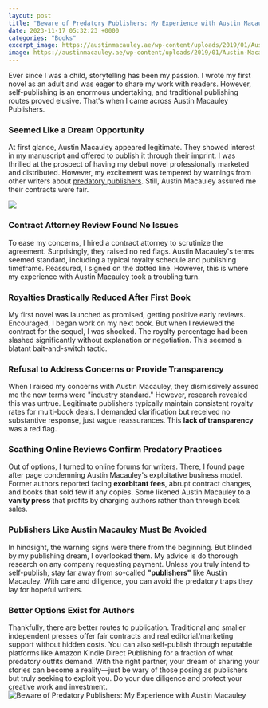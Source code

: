 ```yaml
---
layout: post
title: "Beware of Predatory Publishers: My Experience with Austin Macauley"
date: 2023-11-17 05:32:23 +0000
categories: "Books"
excerpt_image: https://austinmacauley.ae/wp-content/uploads/2019/01/Austin-Macauley-How-to-get-Published.jpg
image: https://austinmacauley.ae/wp-content/uploads/2019/01/Austin-Macauley-How-to-get-Published.jpg
---
```


Ever since I was a child, storytelling has been my passion. I wrote my first novel as an adult and was eager to share my work with readers. However, self-publishing is an enormous undertaking, and traditional publishing routes proved elusive. That's when I came across Austin Macauley Publishers. 
### Seemed Like a Dream Opportunity
At first glance, Austin Macauley appeared legitimate. They showed interest in my manuscript and offered to publish it through their imprint. I was thrilled at the prospect of having my debut novel professionally marketed and distributed. However, my excitement was tempered by warnings from other writers about [predatory publishers](https://store.fi.io.vn/collection/adamczyk). Still, Austin Macauley assured me their contracts were fair.

![](https://dailynews.mcmaster.ca/wp-content/uploads/sites/3/2021/11/PredResources-daily-news.png)
### Contract Attorney Review Found No Issues
To ease my concerns, I hired a contract attorney to scrutinize the agreement. Surprisingly, they raised no red flags. Austin Macauley's terms seemed standard, including a typical royalty schedule and publishing timeframe. Reassured, I signed on the dotted line. However, this is where my experience with Austin Macauley took a troubling turn.
### Royalties Drastically Reduced After First Book
My first novel was launched as promised, getting positive early reviews. Encouraged, I began work on my next book. But when I reviewed the contract for the sequel, I was shocked. The royalty percentage had been slashed significantly without explanation or negotiation. This seemed a blatant bait-and-switch tactic. 
### Refusal to Address Concerns or Provide Transparency
When I raised my concerns with Austin Macauley, they dismissively assured me the new terms were "industry standard." However, research revealed this was untrue. Legitimate publishers typically maintain consistent royalty rates for multi-book deals. I demanded clarification but received no substantive response, just vague reassurances. This **lack of transparency** was a red flag.
### Scathing Online Reviews Confirm Predatory Practices
Out of options, I turned to online forums for writers. There, I found page after page condemning Austin Macauley's exploitative business model. Former authors reported facing **exorbitant fees**, abrupt contract changes, and books that sold few if any copies. Some likened Austin Macauley to a **vanity press** that profits by charging authors rather than through book sales. 
### Publishers Like Austin Macauley Must Be Avoided
In hindsight, the warning signs were there from the beginning. But blinded by my publishing dream, I overlooked them. My advice is do thorough research on any company requesting payment. Unless you truly intend to self-publish, stay far away from so-called **"publishers"** like Austin Macauley. With care and diligence, you can avoid the predatory traps they lay for hopeful writers.
### Better Options Exist for Authors
Thankfully, there are better routes to publication. Traditional and smaller independent presses offer fair contracts and real editorial/marketing support without hidden costs. You can also self-publish through reputable platforms like Amazon Kindle Direct Publishing for a fraction of what predatory outfits demand. With the right partner, your dream of sharing your stories can become a reality—just be wary of those posing as publishers but truly seeking to exploit you. Do your due diligence and protect your creative work and investment.
![Beware of Predatory Publishers: My Experience with Austin Macauley](https://austinmacauley.ae/wp-content/uploads/2019/01/Austin-Macauley-How-to-get-Published.jpg)